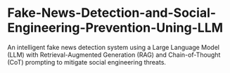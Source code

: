 # Fake-News-Detection-and-Social-Engineering-Prevention-Uning-LLM
An intelligent fake news detection system using a Large Language Model (LLM) with Retrieval-Augmented Generation (RAG) and Chain-of-Thought (CoT) prompting to mitigate social engineering threats.
